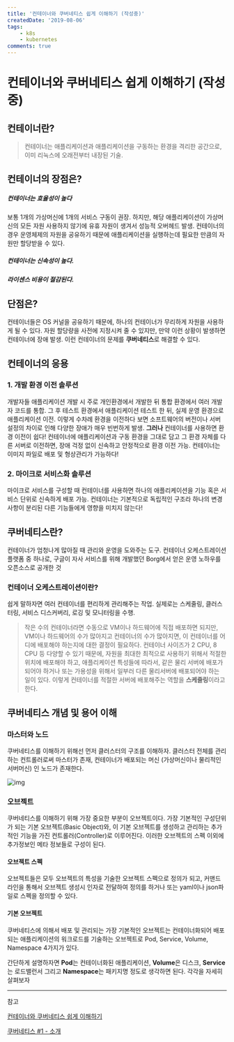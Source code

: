 ```yaml
---
title: '컨테이너와 쿠버네티스 쉽게 이해하기 (작성중)'
createdDate: '2019-08-06'
tags: 
    - k8s
    - kubernetes
comments: true
---
```

# 컨테이너와 쿠버네티스 쉽게 이해하기 (작성중)

## 컨테이너란?

> 컨테이너는 애플리케이션과 애플리케이션을 구동하는 환경을 격리한 공간으로, 이미 리눅스에 오래전부터 내장된 기술.

## 컨테이너의 장점은?

##### 컨테이너는 효율성이 높다

 보통 1개의 가상머신에 1개의 서비스 구동이 권장. 하지만, 해당 애플리케이션이 가상머신의 모든 자원 사용하지 않기에 유휴 자원이 생겨서 성능적 오버헤드 발생. 컨테이너의 경우 운영체제의 자원을 공유하기 때문에 애플리케이션을 실행하는데 필요한 만큼의 자원만 할당받을 수 있다.

##### 컨테이너는 신속성이 높다.

##### 라이센스 비용이 절감된다.

## 단점은?

컨테이너들은 OS 커널을 공유하기 때문에, 하나의 컨테이너가 무리하게 자원을 사용하게 될 수 있다. 자원 할당량을 사전에 지정시켜 줄 수  있지만, 만약 이런 상황이 발생하면 컨테이너에 장애 발생. 이런 컨테이너의 문제를 **쿠버네티스**로 해결할 수 있다.

## 컨테이너의 응용

### 1. 개발 환경 이전 솔루션

개발자들 애플리케이션 개발 시 주로 개인환경에서 개발한 뒤 통합 환경에서 여러 개발자 코드를 통합. 그 후 테스트 환경에서 애플리케이션 테스트 한 뒤, 실제 운영 환경으로 애플리케이션 이전. 이렇게 수차례 환경을 이전하다 보면 소프트웨어의 버전이나 서버 설정의 차이로 인해 다양한 장애가 매우 빈번하게 발생. **그러나** 컨테이너를 사용하면 환경 이전이 쉽다! 컨테이너에 애플리케이션과 구동 환경을 그대로 담고 그 환경 자체를 다른 서버로 이전하면, 장애 걱정 없이 신속하고 안정적으로 환경 이전 가능. 컨테이너는 이미지 파일로 배포 및 형상관리가 가능하다!

### 2. 마이크로 서비스화 솔루션

마이크로 서비스를 구성할 때 컨테이너를 사용하면 하나의 애플리케이션을 기능 혹은 서비스 단위로 신속하게 배포 가능. 컨테이너는 기본적으로 독립적인 구조라 하나의 변경 사항이 분리된 다른 기능들에게 영향을 미치지 않는다!

## 쿠버네티스란?

컨테이너가 엄청나게 많아질 때 관리와 운영을 도와주는 도구. 컨테이너 오케스트레이션 플랫폼 중 하나로, 구글이 자사 서비스를 위해 개발했던 Borg에서 얻은 운영 노하우를 오픈소스로 공개한 것

### 컨테이너 오케스트레이션이란?

쉽게 말하자면 여러 컨테이너를 편리하게 관리해주는 작업. 실제로는 스케줄링, 클러스터링, 서비스 디스커버리, 로깅 및 모니터링을 수행. 

> 작은 수의 컨테이너라면 수동으로 VM이나 하드웨어에 직접 배포하면 되지만, VM이나 하드웨어의 수가 많아지고 컨테이너의 수가 많아지면, 이 컨테이너를 어디에 배포해야 하는지에 대한 결정이 필요하다. 컨테이너 사이즈가 2 CPU, 8 CPU 등 다양할 수 있기 때문에, 자원을 최대한 최적으로 사용하기 위해서 적절한 위치에 배포해야 하고, 애플리케이션 특성들에 따라서, 같은 물리 서버에 배포가 되어야 하거나 또는 가용성을 위해서 일부러 다른 물리서버에 배포되어야 하는 일이 있다. 이렇게 컨테이너를 적절한 서버에 배포해주는 역할을 **스케줄링**이라고 한다.



## 쿠버네티스 개념 및 용어 이해

### 마스터와 노드

쿠버네티스를 이해하기 위해선 먼저 클러스터의 구조를 이해하자. 클러스터 전체를 관리하는 컨트롤러로써 마스터가 존재, 컨테이너가 배포되는 머신 (가상머신이나 물리적인 서버머신) 인 노드가 존재한다.

![img](https://t1.daumcdn.net/cfile/tistory/99172C485B02D9C82A)

### 오브젝트

쿠버네티스를 이해하기 위해 가장 중요한 부분이 오브젝트이다. 가장 기본적인 구성단위가 되는 기본 오브젝트(Basic Object)와, 이 기본 오브젝트를 생성하고 관리하는 추가적인 기능을 가진 컨트롤러(Controller)로 이루어진다. 이러한 오브젝트의 스펙 이외에 추가정보인 메타 정보들로 구성이 된다.

#### 오브젝트 스펙

오브젝트들은 모두 오브젝트의 특성을 기술한 오브젝트 스펙으로 정의가 되고, 커맨드 라인을 통해서 오브젝트 생성시 인자로 전달하여 정의를 하거나 또는 yaml이나 json파일로 스펙을 정의할 수 있다.

#### 기본 오브젝트

쿠버네티스에 의해서 배포 및 관리되는 가장 기본적인 오브젝트는 컨테이너화되어 배포되는 애플리케이션의 워크로드를 기술하는 오브젝트로 Pod, Service, Volume, Namespace 4가지가 있다. 

간단하게 설명하자면 **Pod**는 컨테이너화된 애플리케이션, **Volume**은 디스크, **Service**는 로드밸런서 그리고 **Namespace**는 패키지명 정도로 생각하면 된다. 각각을 자세히 살펴보자



---

참고

 [컨테이너와 쿠버네티스 쉽게 이해하기](https://medium.com/@dodghekgoo/컨테이너와-쿠버네티스를-쉽게-이해하기-3bd07ff0a02d)

[쿠버네티스 #1 - 소개](https://bcho.tistory.com/1255)